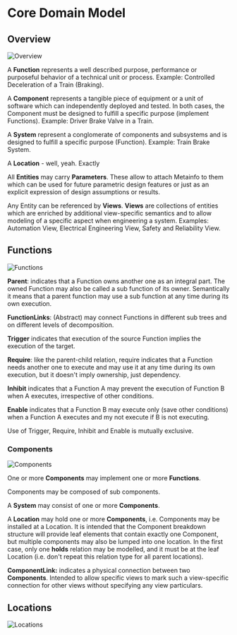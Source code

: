 # Core Domain Model

## Overview

![Overview](http://www.plantuml.com/plantuml/proxy?cache=no&src=https://raw.githubusercontent.com/onouv/fscl/newgen/doc/fscl/uml/core-domain-model/overview.puml)


 A **Function** represents a well described purpose, performance or purposeful behavior of a technical unit or process.  Example: Controlled Deceleration of a Train (Braking).

A **Component** represents a tangible piece of equipment or a unit of software which can independently deployed and tested. In both cases, the Component must be designed to fulfill a specific purpose (implement Functions). Example:  Driver Brake Valve in a Train.

A **System** represent a conglomerate of components and subsystems and is designed to fulfill a specific purpose (Function). Example: Train Brake System.    

A **Location** - well, yeah. Exactly

All **Entities** may carry **Parameters**. These allow to attach Metainfo to them which can be used for future parametric design features or just as an explicit expression of design assumptions or results.

Any Entity can be referenced by **Views**. **Views** are collections of entities which are enriched by additional view-specific semantics and to allow modeling of a specific aspect when engineering a system. Examples: Automation View, Electrical Engineering View, Safety and Reliability View.   

## Functions 

![Functions](http://www.plantuml.com/plantuml/proxy?cache=no&src=https://raw.githubusercontent.com/onouv/fscl/newgen/doc/fscl/uml/core-domain-model/functions.puml)


**Parent**: indicates that a Function owns another one as an integral part. The owned Function may also be called a sub function of its owner. Semantically it means that a parent function may use a sub function at any time during its own execution. 

**FunctionLinks**: (Abstract) may connect Functions in different sub trees and on different levels of decomposition. 

**Trigger** indicates that execution of the source  Function implies the execution of the target. 

**Require**:  like the parent-child relation, require indicates that a Function needs another one to execute and may use it at any time during its own execution, but it doesn't imply ownership, just dependency.

**Inhibit** indicates that a Function A may prevent the execution of Function B when A executes, irrespective of other conditions.

**Enable** indicates that a Function B may execute only (save other conditions) when a Function A executes and my not execute if B is not executing.

Use of Trigger, Require, Inhibit and Enable is mutually exclusive.



### Components

![Components](http://www.plantuml.com/plantuml/proxy?cache=no&src=https://raw.githubusercontent.com/onouv/fscl/newgen/doc/fscl/uml/core-domain-model/components.puml)


One or more **Components** may implement one or more **Functions**.

Components may be composed of sub components. 

A **System** may consist of one or more **Components**.

A **Location** may hold one or more **Components**, i.e. Components may be installed at a Location. It is intended that the Component breakdown structure will provide leaf elements that contain exactly one Component, but multiple components may also be lumped into one location.  In the first case, only one **holds** relation may be modelled, and it must be at the leaf Location (i.e. don't repeat this relation type for all parent locations). 

**ComponentLink:** indicates a physical connection between two **Components**. Intended to allow specific views to mark such a view-specific connection for other views without specifying any view particulars.

## Locations

![Locations](http://www.plantuml.com/plantuml/proxy?cache=no&src=https://raw.githubusercontent.com/onouv/fscl/newgen/doc/fscl/uml/core-domain-model/locations.puml)